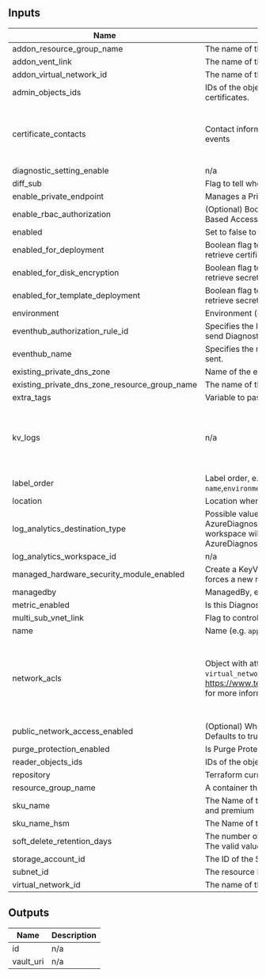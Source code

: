 ## Inputs

| Name | Description | Type | Default | Required |
|------|-------------|------|---------|:--------:|
| addon\_resource\_group\_name | The name of the addon vnet resource group | `string` | `""` | no |
| addon\_vent\_link | The name of the addon vnet | `bool` | `false` | no |
| addon\_virtual\_network\_id | The name of the addon vnet link vnet id | `string` | `""` | no |
| admin\_objects\_ids | IDs of the objects that can do all operations on all keys, secrets and certificates. | `list(string)` | `[]` | no |
| certificate\_contacts | Contact information to send notifications triggered by certificate lifetime events | <pre>list(object({<br>    email = string<br>    name  = optional(string)<br>    phone = optional(string)<br>  }))</pre> | `[]` | no |
| diagnostic\_setting\_enable | n/a | `bool` | `false` | no |
| diff\_sub | Flag to tell whether dns zone is in different sub or not. | `bool` | `false` | no |
| enable\_private\_endpoint | Manages a Private Endpoint to Azure database for MySQL | `bool` | `true` | no |
| enable\_rbac\_authorization | (Optional) Boolean flag to specify whether Azure Key Vault uses Role Based Access Control (RBAC) for authorization of data actions. | `bool` | `true` | no |
| enabled | Set to false to prevent the module from creating any resources. | `bool` | `true` | no |
| enabled\_for\_deployment | Boolean flag to specify whether Azure Virtual Machines are permitted to retrieve certificates stored as secrets from the key vault. | `bool` | `false` | no |
| enabled\_for\_disk\_encryption | Boolean flag to specify whether Azure Disk Encryption is permitted to retrieve secrets from the vault and unwrap keys. Defaults to false | `bool` | `true` | no |
| enabled\_for\_template\_deployment | Boolean flag to specify whether Azure Resource Manager is permitted to retrieve secrets from the key vault. | `bool` | `false` | no |
| environment | Environment (e.g. `prod`, `dev`, `staging`). | `string` | `""` | no |
| eventhub\_authorization\_rule\_id | Specifies the ID of an Event Hub Namespace Authorization Rule used to send Diagnostics Data. | `string` | `null` | no |
| eventhub\_name | Specifies the name of the Event Hub where Diagnostics Data should be sent. | `string` | `null` | no |
| existing\_private\_dns\_zone | Name of the existing private DNS zone | `string` | `null` | no |
| existing\_private\_dns\_zone\_resource\_group\_name | The name of the existing resource group | `string` | `""` | no |
| extra\_tags | Variable to pass extra tags. | `map(string)` | `null` | no |
| kv\_logs | n/a | <pre>object({<br>    enabled        = bool<br>    category       = optional(list(string))<br>    category_group = optional(list(string))<br>  })</pre> | <pre>{<br>  "category_group": [<br>    "AllLogs"<br>  ],<br>  "enabled": true<br>}</pre> | no |
| label\_order | Label order, e.g. sequence of application name and environment `name`,`environment`,'attribute' [`webserver`,`qa`,`devops`,`public`,] . | `list(any)` | `[]` | no |
| location | Location where resource group will be created. | `string` | `null` | no |
| log\_analytics\_destination\_type | Possible values are AzureDiagnostics and Dedicated, default to AzureDiagnostics. When set to Dedicated, logs sent to a Log Analytics workspace will go into resource specific tables, instead of the legacy AzureDiagnostics table. | `string` | `"AzureDiagnostics"` | no |
| log\_analytics\_workspace\_id | n/a | `string` | `null` | no |
| managed\_hardware\_security\_module\_enabled | Create a KeyVault Managed HSM resource if enabled. Changing this forces a new resource to be created. | `bool` | `false` | no |
| managedby | ManagedBy, eg ''. | `string` | `""` | no |
| metric\_enabled | Is this Diagnostic Metric enabled? Defaults to true. | `bool` | `true` | no |
| multi\_sub\_vnet\_link | Flag to control creation of vnet link for dns zone in different subscription | `bool` | `false` | no |
| name | Name  (e.g. `app` or `cluster`). | `string` | `""` | no |
| network\_acls | Object with attributes: `bypass`, `default_action`, `ip_rules`, `virtual_network_subnet_ids`. Set to `null` to disable. See https://www.terraform.io/docs/providers/azurerm/r/key_vault.html#bypass for more information. | <pre>object({<br>    bypass                     = optional(string, "None"),<br>    default_action             = optional(string, "Deny"),<br>    ip_rules                   = optional(list(string)),<br>    virtual_network_subnet_ids = optional(list(string)),<br>  })</pre> | `{}` | no |
| public\_network\_access\_enabled | (Optional) Whether public network access is allowed for this Key Vault. Defaults to true | `bool` | `true` | no |
| purge\_protection\_enabled | Is Purge Protection enabled for this Key Vault? Defaults to false | `bool` | `true` | no |
| reader\_objects\_ids | IDs of the objects that can read all keys, secrets and certificates. | `list(string)` | `[]` | no |
| repository | Terraform current module repo | `string` | `""` | no |
| resource\_group\_name | A container that holds related resources for an Azure solution | `string` | `""` | no |
| sku\_name | The Name of the SKU used for this Key Vault. Possible values are standard and premium | `string` | `"standard"` | no |
| sku\_name\_hsm | The Name of the SKU used for this Key Vault hsm. | `string` | `"Standard_B1"` | no |
| soft\_delete\_retention\_days | The number of days that items should be retained for once soft-deleted. The valid value can be between 7 and 90 days | `number` | `90` | no |
| storage\_account\_id | The ID of the Storage Account where logs should be sent. | `string` | `null` | no |
| subnet\_id | The resource ID of the subnet | `string` | `""` | no |
| virtual\_network\_id | The name of the virtual network | `string` | `""` | no |

## Outputs

| Name | Description |
|------|-------------|
| id | n/a |
| vault\_uri | n/a |

